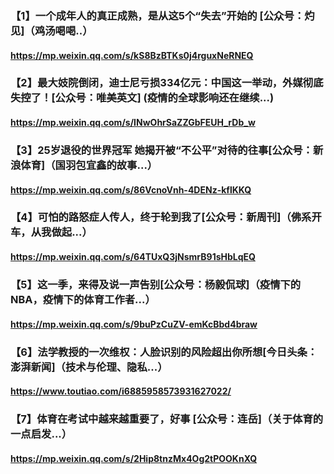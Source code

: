 ### 【1】一个成年人的真正成熟，是从这5个“失去”开始的 [公众号：灼见]（鸡汤喝喝..）
#### https://mp.weixin.qq.com/s/kS8BzBTKs0j4rguxNeRNEQ

### 【2】最大妓院倒闭，迪士尼亏损334亿元：中国这一举动，外媒彻底失控了！[公众号：唯美英文] (疫情的全球影响还在继续...)
#### https://mp.weixin.qq.com/s/INwOhrSaZZGbFEUH_rDb_w

### 【3】25岁退役的世界冠军 她揭开被“不公平”对待的往事[公众号：新浪体育]（国羽包宜鑫的故事...）
#### https://mp.weixin.qq.com/s/86VcnoVnh-4DENz-kflKKQ

### 【4】可怕的路怒症人传人，终于轮到我了[公众号：新周刊]（佛系开车，从我做起...）
#### https://mp.weixin.qq.com/s/64TUxQ3jNsmrB91sHbLqEQ

### 【5】这一季，来得及说一声告别[公众号：杨毅侃球]（疫情下的NBA，疫情下的体育工作者...）
#### https://mp.weixin.qq.com/s/9buPzCuZV-emKcBbd4braw

### 【6】法学教授的一次维权：人脸识别的风险超出你所想[今日头条：澎湃新闻]（技术与伦理、隐私...）
#### https://www.toutiao.com/i6885958573931627022/

### 【7】体育在考试中越来越重要了，好事 [公众号：连岳]（关于体育的一点启发...）
#### https://mp.weixin.qq.com/s/2Hip8tnzMx4Og2tPOOKnXQ